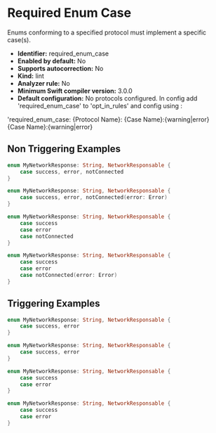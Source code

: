 # Required Enum Case

Enums conforming to a specified protocol must implement a specific case(s).

* **Identifier:** required_enum_case
* **Enabled by default:** No
* **Supports autocorrection:** No
* **Kind:** lint
* **Analyzer rule:** No
* **Minimum Swift compiler version:** 3.0.0
* **Default configuration:** No protocols configured.  In config add 'required_enum_case' to 'opt_in_rules' and config using :

'required_enum_case:
  {Protocol Name}:
    {Case Name}:{warning|error}
    {Case Name}:{warning|error}


## Non Triggering Examples

```swift
enum MyNetworkResponse: String, NetworkResponsable {
    case success, error, notConnected
}
```

```swift
enum MyNetworkResponse: String, NetworkResponsable {
    case success, error, notConnected(error: Error)
}
```

```swift
enum MyNetworkResponse: String, NetworkResponsable {
    case success
    case error
    case notConnected
}
```

```swift
enum MyNetworkResponse: String, NetworkResponsable {
    case success
    case error
    case notConnected(error: Error)
}
```

## Triggering Examples

```swift
enum MyNetworkResponse: String, NetworkResponsable {
    case success, error
}
```

```swift
enum MyNetworkResponse: String, NetworkResponsable {
    case success, error
}
```

```swift
enum MyNetworkResponse: String, NetworkResponsable {
    case success
    case error
}
```

```swift
enum MyNetworkResponse: String, NetworkResponsable {
    case success
    case error
}
```